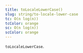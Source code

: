 ```yaml
---
title: toLocaleLowerCase()
slug: string/to-locale-lower-case
tc: O(n log(n))
tcColor: orange
sc: O(n log(n))
scColor: orange
---
```

`toLocaleLowerCase`.